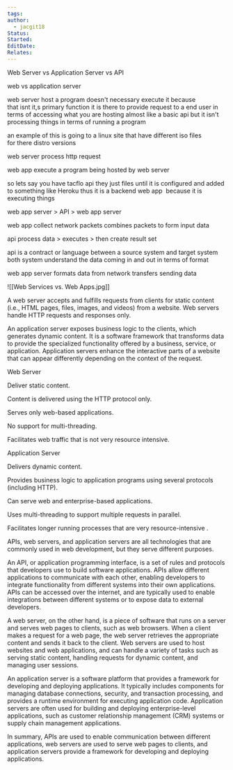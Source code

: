 ```yaml
---
tags: 
author:
  - jacgit18
Status: 
Started: 
EditDate: 
Relates:
---
```

Web Server vs Application Server vs API 

web vs application server  

web server host a program doesn't necessary execute it because that isnt it,s primary function it is there to provide request to a end user in terms of accessing what you are hosting almost like a basic api but it isn't processing things in terms of running a program 

an example of this is going to a linux site that have different iso files for there distro versions  

web server process http request 

web app execute a program being hosted by web server 

so lets say you have tacflo api they just files until it is configured and added to something like Heroku thus it is a backend web app  because it is executing things 

web app server > API > web app server 

web app collect network packets combines packets to form input data 

api process data > executes > then create result set 

api is a contract or language between a source system and target system both system understand the data coming in and out in terms of format 

web app server formats data from network transfers sending data 

![[Web Services vs. Web Apps.jpg]]


A web server accepts and fulfills requests from clients for static content (i.e., HTML pages, files, images, and videos) from a website. Web servers handle HTTP requests and responses only. 

An application server exposes business logic to the clients, which generates dynamic content. It is a software framework that transforms data to provide the specialized functionality offered by a business, service, or application. Application servers enhance the interactive parts of a website that can appear differently depending on the context of the request. 

Web Server 

Deliver static content. 

Content is delivered using the HTTP protocol only. 

Serves only web-based applications. 

No support for multi-threading. 

Facilitates web traffic that is not very resource intensive. 

Application Server 

Delivers dynamic content. 

Provides business logic to application programs using several protocols (including HTTP). 

Can serve web and enterprise-based applications. 

Uses multi-threading to support multiple requests in parallel. 

Facilitates longer running processes that are very resource-intensive .








APIs, web servers, and application servers are all technologies that are commonly used in web development, but they serve different purposes.

An API, or application programming interface, is a set of rules and protocols that developers use to build software applications. APIs allow different applications to communicate with each other, enabling developers to integrate functionality from different systems into their own applications. APIs can be accessed over the internet, and are typically used to enable integrations between different systems or to expose data to external developers.

A web server, on the other hand, is a piece of software that runs on a server and serves web pages to clients, such as web browsers. When a client makes a request for a web page, the web server retrieves the appropriate content and sends it back to the client. Web servers are used to host websites and web applications, and can handle a variety of tasks such as serving static content, handling requests for dynamic content, and managing user sessions.

An application server is a software platform that provides a framework for developing and deploying applications. It typically includes components for managing database connections, security, and transaction processing, and provides a runtime environment for executing application code. Application servers are often used for building and deploying enterprise-level applications, such as customer relationship management (CRM) systems or supply chain management applications.

In summary, APIs are used to enable communication between different applications, web servers are used to serve web pages to clients, and application servers provide a framework for developing and deploying applications.